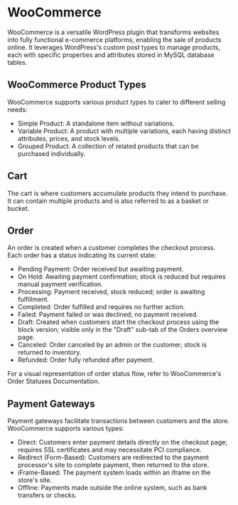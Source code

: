 # WooCommerce

WooCommerce is a versatile WordPress plugin that transforms websites into fully functional e-commerce platforms, enabling the sale of products online. It leverages WordPress's custom post types to manage products, each with specific properties and attributes stored in MySQL database tables.

## WooCommerce Product Types

WooCommerce supports various product types to cater to different selling needs:

- Simple Product: A standalone item without variations.
- Variable Product: A product with multiple variations, each having distinct attributes, prices, and stock levels.
- Grouped Product: A collection of related products that can be purchased individually.

## Cart

The cart is where customers accumulate products they intend to purchase. It can contain multiple products and is also referred to as a basket or bucket.

## Order

An order is created when a customer completes the checkout process. Each order has a status indicating its current state:

- Pending Payment: Order received but awaiting payment.
- On Hold: Awaiting payment confirmation; stock is reduced but requires manual payment verification.
- Processing: Payment received, stock reduced; order is awaiting fulfillment.
- Completed: Order fulfilled and requires no further action.
- Failed: Payment failed or was declined; no payment received.
- Draft: Created when customers start the checkout process using the block version; visible only in the "Draft" sub-tab of the Orders overview page.
- Canceled: Order canceled by an admin or the customer; stock is returned to inventory.
- Refunded: Order fully refunded after payment.

For a visual representation of order status flow, refer to WooCommerce's Order Statuses Documentation.

## Payment Gateways

Payment gateways facilitate transactions between customers and the store. WooCommerce supports various types:

- Direct: Customers enter payment details directly on the checkout page; requires SSL certificates and may necessitate PCI compliance.
- Redirect (Form-Based): Customers are redirected to the payment processor's site to complete payment, then returned to the store.
- iFrame-Based: The payment system loads within an iframe on the store's site.
- Offline: Payments made outside the online system, such as bank transfers or checks.
